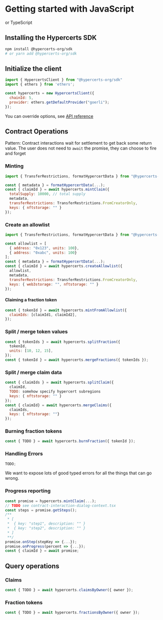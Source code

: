 # Getting started with JavaScript

or TypeScript

## Installing the Hypercerts SDK

```bash
npm install @hypercerts-org/sdk
# or yarn add @hypercerts-org/sdk
```

## Initialize the client

```js
import { HypercertsClient } from "@hypercerts-org/sdk"
import { ethers } from 'ethers';

const hypercerts = new HypercertsClient({
  chainId: 5,
  provider: ethers.getDefaultProvider("goerli");
});
```

You can override options, see [API reference](./api-reference.md)

## Contract Operations

Pattern:
Contract interactions wait for settlement to get back some return value.
The user does not need to `await` the promise, they can choose to fire and forget

### Minting

```js
import { TransferRestrictions, formatHypercertData } from "@hypercerts-org/sdk"

const { metadata } = formatHypercertData(...);
const { claimId } = await hypercerts.mintClaim({
  totalSupply: 10000, // total supply
  metadata,
  transferRestrictions: TransferRestrictions.FromCreatorOnly,
  keys: { nftstorage: "" }
});

```

### Create an allowlist

```js
import { TransferRestrictions, formatHypercertData } from "@hypercerts-org/sdk"

const allowlist = [
  { address: "0x123", units: 100},
  { address: "0xabc", units: 100}
];
const { metadata } = formatHypercertData(...);
const { claimId } = await hypercerts.createAllowlist({
  allowlist,
  metadata,
  transferRestrictions: TransferRestrictions.FromCreatorOnly,
  keys: { web3storage: "", nftstorage: "" }
});
```

#### Claiming a fraction token

```js
const { tokenId } = await hypercerts.mintFromAllowlist({
  claimIds: [claimId1, claimId2],
});
```

### Split / merge token values

```js
const { tokenIds } = await hypercerts.splitFraction({
  tokenId,
  units: [10, 12, 15],
});
const { tokenId } = await hypercerts.mergeFractions({ tokenIds });
```

### Split / merge claim data

```js
const { claimIds } = await hypercerts.splitClaim({
  claimId,
  TODO: somehow specify hypercert subregions
  keys: { nftstorage: "" }
});
const { claimId} = await hypercerts.mergeClaims({
  claimIds,
  keys: { nftstorage: ""}
});
```

### Burning fraction tokens

```js
const { TODO } = await hypercerts.burnFraction({ tokenId });
```

### Handling Errors

```js
TODO;
```

We want to expose lots of good typed errors for all the things that can go wrong.

### Progress reporting

```js
const promise = hypercerts.mintClaim(...);
// TODO see contract-interaction-dialog-context.tsx
const steps = promise.getSteps();
/**
 * [
 *  { key: "step1", description: "" }
 *  { key: "step2", description: "" }
 * ]
 **/
promise.onStep(stepKey => {...});
promise.onProgress(percent => {...});
const { claimId } = await promise;
```

## Query operations

### Claims

```js
const { TODO } = await hypercerts.claimsByOwner({ owner });
```

### Fraction tokens

```js
const { TODO } = await hypercerts.fractionsByOwner({ owner });
```
